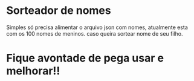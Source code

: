 # Sorteador de nomes
Simples só precisa alimentar o arquivo json com nomes, atualmente esta com os 100 nomes de meninos.
caso queira sortear nome de seu filho. 

# Fique avontade de pega usar e melhorar!!